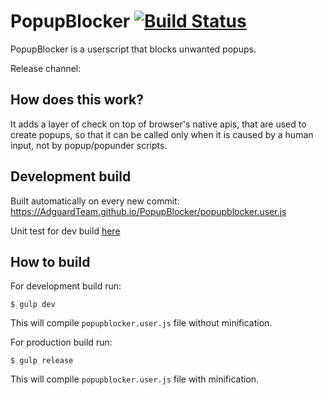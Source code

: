 # PopupBlocker [![Build Status](https://travis-ci.org/AdguardTeam/PopupBlocker.svg?branch=master)](https://travis-ci.org/AdguardTeam/PopupBlocker)
PopupBlocker is a userscript that blocks unwanted popups.

Release channel: 

## How does this work?

It adds a layer of check on top of browser's native apis, that are used to create popups, so that it can be called only when it is caused by a human input, not by popup/popunder scripts.

## Development build

Built automatically on every new commit:
https://AdguardTeam.github.io/PopupBlocker/popupblocker.user.js

Unit test for dev build [here](https://AdguardTeam.github.io/PopupBlocker/test/)

## How to build

For development build run:

    $ gulp dev

This will compile `popupblocker.user.js` file without minification.

For production build run:

    $ gulp release

This will compile `popupblocker.user.js` file with minification.
